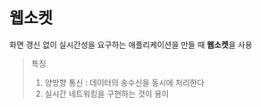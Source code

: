 # 웹소켓 

화면 갱신 없이 실시간성을 요구하는 애플리케이션을 만들 때 **웹소켓**을 사용

> 특징 <br> 
>1. 양방향 통신 : 데이터의 송수신을 동시에 처리한다 <br> 
>2. 실시간 네트워킹을 구현하는 것이 용이 <br>
